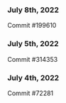 ### July 8th, 2022

Commit #199610

### July 5th, 2022

Commit #314353


### July 4th, 2022

Commit #72281
